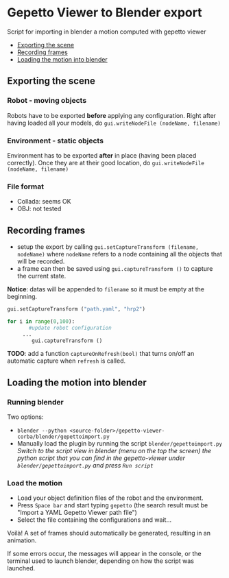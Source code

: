 # Gepetto Viewer to Blender export

Script for importing in blender a motion computed with gepetto viewer

* [Exporting the scene](#exporting-the-scene)
* [Recording frames](#recording-frames)
* [Loading the motion into blender](#loading-the-motion-into-blender)

## Exporting the scene

### Robot - moving objects
Robots have to be exported **before** applying any configuration. Right after having loaded all your models, do `gui.writeNodeFile (nodeName, filename)`

### Environment - static objects
Environment has to be exported **after** in place (having been placed correctly). Once they are at their good location, do
`gui.writeNodeFile (nodeName, filename)`

### File format
- Collada: seems OK
- OBJ: not tested

## Recording frames

- setup the export by calling `gui.setCaptureTransform (filename, nodeName)` where `nodeName` refers to a node containing all the objects that will be recorded.
- a frame can then be saved using `gui.captureTransform ()` to capture the current state.

**Notice**: datas will be appended to `filename` so it must be empty at the beginning.

```python
gui.setCaptureTransform ("path.yaml", "hrp2")

for i in range(0,100):
	   #update robot configuration
     ...
        gui.captureTransform ()
```

**TODO**: add a function `captureOnRefresh(bool)` that turns on/off an automatic capture when `refresh` is called.

## Loading the motion into blender

### Running blender

Two options:

- ```blender --python <source-folder>/gepetto-viewer-corba/blender/gepettoimport.py```
- Manually load the plugin by running the script `blender/gepettoimport.py`
_Switch to the script view in blender (menu on the top the screen) the python script that you can find in the gepetto-viewer under `blender/gepettoimport.py` and press `Run script`_

### Load the motion

- Load your object definition files of the robot and the environment.
- Press `Space bar` and start typing `gepetto` (the search result must be "Import a YAML Gepetto Viewer path file")
- Select the file containing the configurations and wait...

Voilà! A set of frames should automatically be generated, resulting in an animation.

If some errors occur, the messages will appear in the console, or the terminal used to launch blender, depending on how the script was launched.
